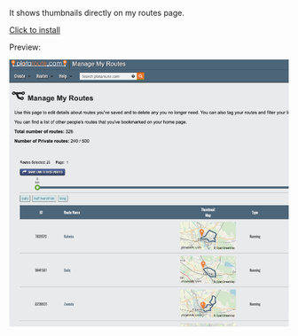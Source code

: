 It shows thumbnails directly on my routes page.

[Click to install](https://github.com/bogdal/userscripts/raw/master/plotaroute-myroutes-thumbnails/plotaroute_myroutes_thumbnails.user.js)

Preview:

![alt text](https://github.com/bogdal/userscripts/blob/master/plotaroute-myroutes-thumbnails/screenshot.png "Thumbnails")

